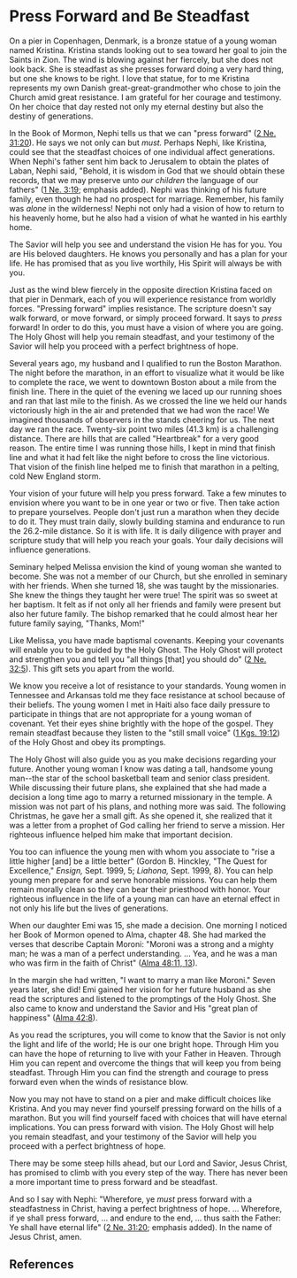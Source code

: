 # Press Forward and Be Steadfast

On a pier in Copenhagen, Denmark, is a bronze statue of a young woman named
Kristina. Kristina stands looking out to sea toward her goal to join the
Saints in Zion. The wind is blowing against her fiercely, but she does not
look back. She is steadfast as she presses forward doing a very hard thing,
but one she knows to be right. I love that statue, for to me Kristina
represents my own Danish great-great-grandmother who chose to join the Church
amid great resistance. I am grateful for her courage and testimony. On her
choice that day rested not only my eternal destiny but also the destiny of
generations.

In the Book of Mormon, Nephi tells us that we can "press forward" ([2 Ne.
31:20](/scriptures/bofm/2-ne/31.20?lang=eng#19)). He says we not only can but
_must._ Perhaps Nephi, like Kristina, could see that the steadfast choices of
one individual affect generations. When Nephi's father sent him back to
Jerusalem to obtain the plates of Laban, Nephi said, "Behold, it is wisdom in
God that we should obtain these records, that we may preserve unto _our
children_ the language of our fathers" ([1 Ne.
3:19](/scriptures/bofm/1-ne/3.19?lang=eng#18); emphasis added). Nephi was
thinking of his future family, even though he had no prospect for marriage.
Remember, his family was _alone_ in the wilderness! Nephi not only had a
vision of how to return to his heavenly home, but he also had a vision of what
he wanted in his earthly home.

The Savior will help you see and understand the vision He has for you. You are
His beloved daughters. He knows you personally and has a plan for your life.
He has promised that as you live worthily, His Spirit will always be with you.

Just as the wind blew fiercely in the opposite direction Kristina faced on
that pier in Denmark, each of you will experience resistance from worldly
forces. "Pressing forward" implies resistance. The scripture doesn't say walk
forward, or move forward, or simply proceed forward. It says to _press_
forward! In order to do this, you must have a vision of where you are going.
The Holy Ghost will help you remain steadfast, and your testimony of the
Savior will help you proceed with a perfect brightness of hope.

Several years ago, my husband and I qualified to run the Boston Marathon. The
night before the marathon, in an effort to visualize what it would be like to
complete the race, we went to downtown Boston about a mile from the finish
line. There in the quiet of the evening we laced up our running shoes and ran
that last mile to the finish. As we crossed the line we held our hands
victoriously high in the air and pretended that we had won the race! We
imagined thousands of observers in the stands cheering for us. The next day we
ran the race. Twenty-six point two miles (41.3 km) is a challenging distance.
There are hills that are called "Heartbreak" for a very good reason. The
entire time I was running those hills, I kept in mind that finish line and
what it had felt like the night before to cross the line victorious. That
vision of the finish line helped me to finish that marathon in a pelting, cold
New England storm.

Your vision of your future will help you press forward. Take a few minutes to
envision where you want to be in one year or two or five. Then take action to
prepare yourselves. People don't just run a marathon when they decide to do
it. They must train daily, slowly building stamina and endurance to run the
26.2-mile distance. So it is with life. It is daily diligence with prayer and
scripture study that will help you reach your goals. Your daily decisions will
influence generations.

Seminary helped Melissa envision the kind of young woman she wanted to become.
She was not a member of our Church, but she enrolled in seminary with her
friends. When she turned 18, she was taught by the missionaries. She knew the
things they taught her were true! The spirit was so sweet at her baptism. It
felt as if not only all her friends and family were present but also her
future family. The bishop remarked that he could almost hear her future family
saying, "Thanks, Mom!"

Like Melissa, you have made baptismal covenants. Keeping your covenants will
enable you to be guided by the Holy Ghost. The Holy Ghost will protect and
strengthen you and tell you "all things [that] you should do" ([2 Ne.
32:5](/scriptures/bofm/2-ne/32.5?lang=eng#4)). This gift sets you apart from
the world.

We know you receive a lot of resistance to your standards. Young women in
Tennessee and Arkansas told me they face resistance at school because of their
beliefs. The young women I met in Haiti also face daily pressure to
participate in things that are not appropriate for a young woman of covenant.
Yet their eyes shine brightly with the hope of the gospel. They remain
steadfast because they listen to the "still small voice" ([1 Kgs.
19:12](/scriptures/ot/1-kgs/19.12?lang=eng#11)) of the Holy Ghost and obey its
promptings.

The Holy Ghost will also guide you as you make decisions regarding your
future. Another young woman I know was dating a tall, handsome young man--the
star of the school basketball team and senior class president. While
discussing their future plans, she explained that she had made a decision a
long time ago to marry a returned missionary in the temple. A mission was not
part of his plans, and nothing more was said. The following Christmas, he gave
her a small gift. As she opened it, she realized that it was a letter from a
prophet of God calling her friend to serve a mission. Her righteous influence
helped him make that important decision.

You too can influence the young men with whom you associate to "rise a little
higher [and] be a little better" (Gordon B. Hinckley, "The Quest for
Excellence," _Ensign,_ Sept. 1999, 5; _Liahona,_ Sept. 1999, 8). You can help
young men prepare for and serve honorable missions. You can help them remain
morally clean so they can bear their priesthood with honor. Your righteous
influence in the life of a young man can have an eternal effect in not only
his life but the lives of generations.

When our daughter Emi was 15, she made a decision. One morning I noticed her
Book of Mormon opened to Alma, chapter 48. She had marked the verses that
describe Captain Moroni: "Moroni was a strong and a mighty man; he was a man
of a perfect understanding. ... Yea, and he was a man who was firm in the faith
of Christ" ([Alma 48:11, 13](/scriptures/bofm/alma/48.11,13?lang=eng#10)).

In the margin she had written, "I want to marry a man like Moroni." Seven
years later, she did! Emi gained her vision for her future husband as she read
the scriptures and listened to the promptings of the Holy Ghost. She also came
to know and understand the Savior and His "great plan of happiness" ([Alma
42:8](/scriptures/bofm/alma/42.8?lang=eng#7)).

As you read the scriptures, you will come to know that the Savior is not only
the light and life of the world; He is our one bright hope. Through Him you
can have the hope of returning to live with your Father in Heaven. Through Him
you can repent and overcome the things that will keep you from being
steadfast. Through Him you can find the strength and courage to press forward
even when the winds of resistance blow.

Now you may not have to stand on a pier and make difficult choices like
Kristina. And you may never find yourself pressing forward on the hills of a
marathon. But you will find yourself faced with choices that will have eternal
implications. You can press forward with vision. The Holy Ghost will help you
remain steadfast, and your testimony of the Savior will help you proceed with
a perfect brightness of hope.

There may be some steep hills ahead, but our Lord and Savior, Jesus Christ,
has promised to climb with you every step of the way. There has never been a
more important time to press forward and be steadfast.

And so I say with Nephi: "Wherefore, ye _must_ press forward with a
steadfastness in Christ, having a perfect brightness of hope. ... Wherefore, if
ye shall press forward, ... and endure to the end, ... thus saith the Father: Ye
shall have eternal life" ([2 Ne.
31:20](/scriptures/bofm/2-ne/31.20?lang=eng#19); emphasis added). In the name
of Jesus Christ, amen.

## References

